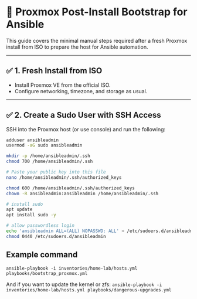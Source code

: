 # 🚀 Proxmox Post-Install Bootstrap for Ansible

This guide covers the minimal manual steps required after a fresh Proxmox install from ISO to prepare the host for Ansible automation.

---

## ✅ 1. Fresh Install from ISO

- Install Proxmox VE from the official ISO.
- Configure networking, timezone, and storage as usual.

---

## ✅ 2. Create a Sudo User with SSH Access

SSH into the Proxmox host (or use console) and run the following:

```bash
adduser ansibleadmin
usermod -aG sudo ansibleadmin

mkdir -p /home/ansibleadmin/.ssh
chmod 700 /home/ansibleadmin/.ssh

# Paste your public key into this file
nano /home/ansibleadmin/.ssh/authorized_keys

chmod 600 /home/ansibleadmin/.ssh/authorized_keys
chown -R ansibleadmin:ansibleadmin /home/ansibleadmin/.ssh

# install sudo
apt update
apt install sudo -y

# allow passwordless login
echo 'ansibleadmin ALL=(ALL) NOPASSWD: ALL' > /etc/sudoers.d/ansibleadmin
chmod 0440 /etc/sudoers.d/ansibleadmin
```

## Example command

`ansible-playbook -i inventories/home-lab/hosts.yml playbooks/bootstrap_proxmox.yml`

And if you want to update the kernel or zfs:
`ansible-playbook -i inventories/home-lab/hosts.yml playbooks/dangerous-upgrades.yml`
